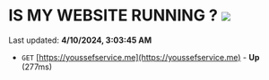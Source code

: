 # IS MY WEBSITE RUNNING ? [![](https://img.shields.io/static/v1?label=Sponsor&message=%E2%9D%A4&logo=GitHub&color=%23fe8e86)](https://github.com/sponsors/<username>)

Last updated: **4/10/2024, 3:03:45 AM**

- `GET` [https://youssefservice.me](https://youssefservice.me) - **Up** (277ms)
